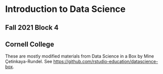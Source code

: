 # Introduction to Data Science
## Fall 2021 Block 4
## Cornell College

These are mostly modified materials from Data Science in a Box by Mine Çetinkaya-Rundel. See https://github.com/rstudio-education/datascience-box.


